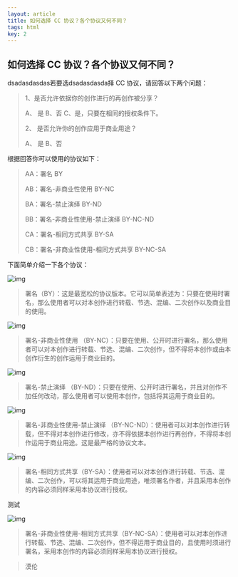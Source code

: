```yaml
---
layout: article
title: 如何选择 CC 协议？各个协议又何不同？
tags: html
key: 2
---
```




## 如何选择 CC 协议？各个协议又何不同？

dsadasdasdas若要选dsadasdasda择 CC 协议，请回答以下两个问题：

> 1、是否允许依据你的创作进行的再创作被分享？
>
> A、 是 B、否 C、是，只要在相同的授权条件下。
>
> 2、 是否允许你的创作应用于商业用途？
>
> A、 是 B、否



根据回答你可以使用的协议如下：

> AA：署名 BY
>
> AB：署名-非商业性使用 BY-NC
>
> BA：署名-禁止演绎 BY-ND
>
> BB：署名-非商业性使用-禁止演绎 BY-NC-ND
>
> CA：署名-相同方式共享 BY-SA
>
> CB：署名-非商业性使用-相同方式共享 BY-NC-SA



下面简单介绍一下各个协议：

![img](https://pic2.zhimg.com/80/4a2703a70724bd7f6b0613838eac6ddd_hd.png)

> 署名（BY）：这是最宽松的协议版本。它可以简单表述为：只要在使用时署名，那么使用者可以对本创作进行转载、节选、混编、二次创作以及商业目的使用。



![img](https://pic3.zhimg.com/80/86956e2491c0a98bef3491b7fc93a236_hd.png)

> 署名-非商业性使用 （BY-NC）：只要在使用、公开时进行署名，那么使用者可以对本创作进行转载、节选、混编、二次创作，但不得将本创作或由本创作衍生的创作运用于商业目的。



![img](https://pic3.zhimg.com/80/e90e796c32cc96cd2dddbcb7e01beeae_hd.png)

> 署名-禁止演绎 （BY-ND）：只要在使用、公开时进行署名，并且对创作不加任何改动，那么使用者可以使用本创作，包括将其运用于商业目的。



![img](https://pic3.zhimg.com/80/ecab54de7259c3b23e366ab7af7473b6_hd.png)

> 署名-非商业性使用-禁止演绎 （BY-NC-ND）：使用者可以对本创作进行转载，但不得对本创作进行修改，亦不得依据本创作进行再创作，不得将本创作运用于商业用途。这是最严格的协议文本。



![img](https://pic3.zhimg.com/80/b4618312a27a4cf45f1e1084a21d8b1a_hd.png)

> 署名-相同方式共享（BY-SA）：使用者可以对本创作进行转载、节选、混编、二次创作，可以将其运用于商业用途，唯须署名作者，并且采用本创作的内容必须同样采用本协议进行授权。



<!--more-->

测试



![img](https://pic3.zhimg.com/80/39119df78331a72cf1381b7b25650036_hd.png)

> 署名-非商业性使用-相同方式共享（BY-NC-SA）：使用者可以对本创作进行转载、节选、混编、二次创作，但不得运用于商业目的，且使用时须进行署名，采用本创作的内容必须同样采用本协议进行授权。

>漠伦 

